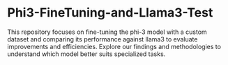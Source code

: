 # Phi3-FineTuning-and-Llama3-Test
This repository focuses on fine-tuning the phi-3 model with a custom dataset and comparing its performance against llama3 to evaluate improvements and efficiencies. Explore our findings and methodologies to understand which model better suits specialized tasks.
